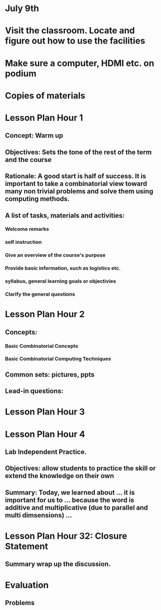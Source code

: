 # July 9th
# Visit the classroom. Locate and figure out how to use the facilities
# Make sure a computer, HDMI etc. on podium 
# Copies of materials

# Lesson Plan Hour 1
## Concept:  Warm up 
## Objectives: Sets the tone of the rest of the term and the course
## Rationale: A good start is half of success. It is important to take a combinatorial view toward many non trivial problems and solve them using computing methods.
## A list of tasks, materials and activities:
### Welcome remarks
### self instruction 
### Give an overview of the course's purpose
### Provide basic information, such as logistics etc.
### syllabus, general learning goals or objectivies
### Clarify the general questions

# Lesson Plan Hour 2
## Concepts: 
### Basic Combinatorial Concepts
### Basic Combinatorial Computing Techniques
## 
## Common sets: pictures, ppts
## Lead-in questions: 


# Lesson Plan Hour 3
## 

# Lesson Plan Hour 4
## Lab Independent Practice. 
## Objectives: allow students to practice the skill or extend the knowledge on their own 

## Summary: Today, we learned about ... it is important for us to ... because the word is additive and multiplicative (due to parallel and multi dimsensions) ...


# Lesson Plan Hour 32: Closure Statement
## Summary wrap up the discussion. 



# Evaluation
## Problems 
